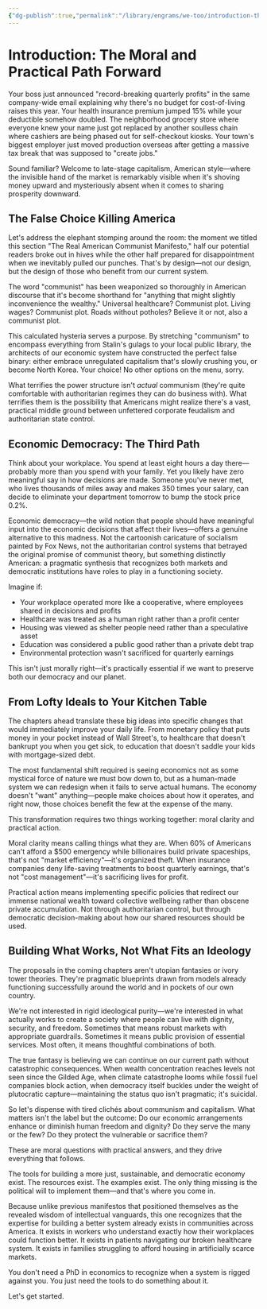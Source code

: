 ```yaml
---
{"dg-publish":true,"permalink":"/library/engrams/we-too/introduction-the-moral-and-practical-path-forward/","tags":["DC/Apocalypse"]}
---
```


# Introduction: The Moral and Practical Path Forward

Your boss just announced "record-breaking quarterly profits" in the same company-wide email explaining why there's no budget for cost-of-living raises this year. Your health insurance premium jumped 15% while your deductible somehow doubled. The neighborhood grocery store where everyone knew your name just got replaced by another soulless chain where cashiers are being phased out for self-checkout kiosks. Your town's biggest employer just moved production overseas after getting a massive tax break that was supposed to "create jobs."

Sound familiar? Welcome to late-stage capitalism, American style—where the invisible hand of the market is remarkably visible when it's shoving money upward and mysteriously absent when it comes to sharing prosperity downward.

## The False Choice Killing America

Let's address the elephant stomping around the room: the moment we titled this section "The Real American Communist Manifesto," half our potential readers broke out in hives while the other half prepared for disappointment when we inevitably pulled our punches. That's by design—not our design, but the design of those who benefit from our current system.

The word "communist" has been weaponized so thoroughly in American discourse that it's become shorthand for "anything that might slightly inconvenience the wealthy." Universal healthcare? Communist plot. Living wages? Communist plot. Roads without potholes? Believe it or not, also a communist plot.

This calculated hysteria serves a purpose. By stretching "communism" to encompass everything from Stalin's gulags to your local public library, the architects of our economic system have constructed the perfect false binary: either embrace unregulated capitalism that's slowly crushing you, or become North Korea. Your choice! No other options on the menu, sorry.

What terrifies the power structure isn't _actual_ communism (they're quite comfortable with authoritarian regimes they can do business with). What terrifies them is the possibility that Americans might realize there's a vast, practical middle ground between unfettered corporate feudalism and authoritarian state control.

## Economic Democracy: The Third Path

Think about your workplace. You spend at least eight hours a day there—probably more than you spend with your family. Yet you likely have zero meaningful say in how decisions are made. Someone you've never met, who lives thousands of miles away and makes 350 times your salary, can decide to eliminate your department tomorrow to bump the stock price 0.2%.

Economic democracy—the wild notion that people should have meaningful input into the economic decisions that affect their lives—offers a genuine alternative to this madness. Not the cartoonish caricature of socialism painted by Fox News, not the authoritarian control systems that betrayed the original promise of communist theory, but something distinctly American: a pragmatic synthesis that recognizes both markets and democratic institutions have roles to play in a functioning society.

Imagine if:

- Your workplace operated more like a cooperative, where employees shared in decisions and profits
- Healthcare was treated as a human right rather than a profit center
- Housing was viewed as shelter people need rather than a speculative asset
- Education was considered a public good rather than a private debt trap
- Environmental protection wasn't sacrificed for quarterly earnings

This isn't just morally right—it's practically essential if we want to preserve both our democracy and our planet.

## From Lofty Ideals to Your Kitchen Table

The chapters ahead translate these big ideas into specific changes that would immediately improve your daily life. From monetary policy that puts money in your pocket instead of Wall Street's, to healthcare that doesn't bankrupt you when you get sick, to education that doesn't saddle your kids with mortgage-sized debt.

The most fundamental shift required is seeing economics not as some mystical force of nature we must bow down to, but as a human-made system we can redesign when it fails to serve actual humans. The economy doesn't "want" anything—people make choices about how it operates, and right now, those choices benefit the few at the expense of the many.

This transformation requires two things working together: moral clarity and practical action.

Moral clarity means calling things what they are. When 60% of Americans can't afford a $500 emergency while billionaires build private spaceships, that's not "market efficiency"—it's organized theft. When insurance companies deny life-saving treatments to boost quarterly earnings, that's not "cost management"—it's sacrificing lives for profit.

Practical action means implementing specific policies that redirect our immense national wealth toward collective wellbeing rather than obscene private accumulation. Not through authoritarian control, but through democratic decision-making about how our shared resources should be used.

## Building What Works, Not What Fits an Ideology

The proposals in the coming chapters aren't utopian fantasies or ivory tower theories. They're pragmatic blueprints drawn from models already functioning successfully around the world and in pockets of our own country.

We're not interested in rigid ideological purity—we're interested in what actually works to create a society where people can live with dignity, security, and freedom. Sometimes that means robust markets with appropriate guardrails. Sometimes it means public provision of essential services. Most often, it means thoughtful combinations of both.

The true fantasy is believing we can continue on our current path without catastrophic consequences. When wealth concentration reaches levels not seen since the Gilded Age, when climate catastrophe looms while fossil fuel companies block action, when democracy itself buckles under the weight of plutocratic capture—maintaining the status quo isn't pragmatic; it's suicidal.

So let's dispense with tired clichés about communism and capitalism. What matters isn't the label but the outcome: Do our economic arrangements enhance or diminish human freedom and dignity? Do they serve the many or the few? Do they protect the vulnerable or sacrifice them?

These are moral questions with practical answers, and they drive everything that follows.

The tools for building a more just, sustainable, and democratic economy exist. The resources exist. The examples exist. The only thing missing is the political will to implement them—and that's where you come in.

Because unlike previous manifestos that positioned themselves as the revealed wisdom of intellectual vanguards, this one recognizes that the expertise for building a better system already exists in communities across America. It exists in workers who understand exactly how their workplaces could function better. It exists in patients navigating our broken healthcare system. It exists in families struggling to afford housing in artificially scarce markets.

You don't need a PhD in economics to recognize when a system is rigged against you. You just need the tools to do something about it.

Let's get started.

